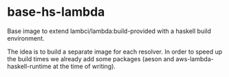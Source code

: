 # base-hs-lambda

Base image to extend lambci/lambda:build-provided with a haskell build
environment.

The idea is to build a separate image for each resolver. In order
to speed up the build times we already add some packages
(aeson and aws-lambda-haskell-runtime at the time of writing).
